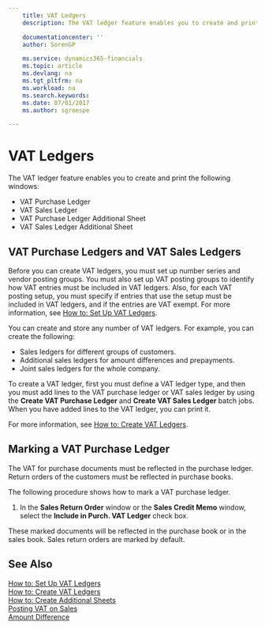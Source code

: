 ```yaml
---
    title: VAT Ledgers
    description: The VAT ledger feature enables you to create and print different reports.

    documentationcenter: ''
    author: SorenGP

    ms.service: dynamics365-financials
    ms.topic: article
    ms.devlang: na
    ms.tgt_pltfrm: na
    ms.workload: na
    ms.search.keywords:
    ms.date: 07/01/2017
    ms.author: sgroespe

---
```

# VAT Ledgers
The VAT ledger feature enables you to create and print the following windows:  

- VAT Purchase Ledger  
- VAT Sales Ledger  
- VAT Purchase Ledger Additional Sheet  
- VAT Sales Ledger Additional Sheet  

## VAT Purchase Ledgers and VAT Sales Ledgers  
Before you can create VAT ledgers, you must set up number series and vendor posting groups. You must also set up VAT posting groups to identify how VAT entries must be included in VAT ledgers. Also, for each VAT posting setup, you must specify if entries that use the setup must be included in VAT ledgers, and if the entries are VAT exempt. For more information, see [How to: Set Up VAT Ledgers](how-to-set-up-vat-ledgers.md).  

You can create and store any number of VAT ledgers. For example, you can create the following:  

- Sales ledgers for different groups of customers.  
- Additional sales ledgers for amount differences and prepayments.  
- Joint sales ledgers for the whole company.  

To create a VAT ledger, first you must define a VAT ledger type, and then you must add lines to the VAT purchase ledger or VAT sales ledger by using the **Create VAT Purchase Ledger** and **Create VAT Sales Ledger** batch jobs. When you have added lines to the VAT ledger, you can print it.  

For more information, see [How to: Create VAT Ledgers](how-to-create-vat-ledgers.md).  

## Marking a VAT Purchase Ledger  
The VAT for purchase documents must be reflected in the purchase ledger. Return orders of the customers must be reflected in purchase books.  

The following procedure shows how to mark a VAT purchase ledger.  

1.  In the **Sales Return Order** window or the **Sales Credit Memo** window, select the **Include in Purch. VAT Ledger** check box.  

These marked documents will be reflected in the purchase book or in the sales book. Sales return orders are marked by default.  

## See Also  
 [How to: Set Up VAT Ledgers](how-to-set-up-vat-ledgers.md)   
 [How to: Create VAT Ledgers](how-to-create-vat-ledgers.md)   
 [How to: Create Additional Sheets](how-to-create-additional-sheets.md)   
 [Posting VAT on Sales](posting-vat-on-sales.md)   
 [Amount Difference](assetId:///ecc3830d-d498-44a3-bdb6-79e094d620e9)
